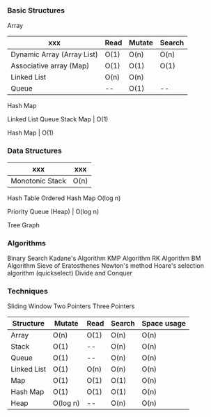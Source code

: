### Basic Structures

Array

xxx | Read | Mutate | Search
--- | --- | --- | ---
Dynamic Array (Array List)| O(1) | O(n) | O(n)
Associative array (Map) | O(1) | O(1) | O(1)
Linked List | O(n) | O(n)
Queue | -- | O(1) | --

Hash Map

Linked List
Queue
Stack
Map | O(1)


Hash Map | O(1)


### Data Structures
xxx | xxx
--- | ---
Monotonic Stack | O(n)

Hash Table
Ordered Hash Map O(log n)

Priority Queue (Heap) | O(log n)

Tree
Graph

### Algorithms
Binary Search
Kadane's Algorithm
KMP Algorithm
RK Algorithm
BM Algorithm
Sieve of Eratosthenes
Newton's method
Hoare's selection algorithm (quickselect)
Divide and Conquer

### Techniques
Sliding Window
Two Pointers
Three Pointers


Structure   | Mutate   | Read | Search | Space usage
---         | ---      | ---  | ---    | ---
Array       | O(n)     | O(1) | O(n)   | O(n)
Stack	    | O(1)     | --   | O(n)   | O(n)
Queue       | O(1)     | --   | O(n)   | O(n)
Linked List | O(1)     | O(n) | O(n)   | O(n)
Map         | O(1)     | O(1) | O(1)   | O(n)
Hash Map    | O(1)     | O(1) | O(1)   | O(n)
Heap        | O(log n) | --   | O(n)   | O(n)

